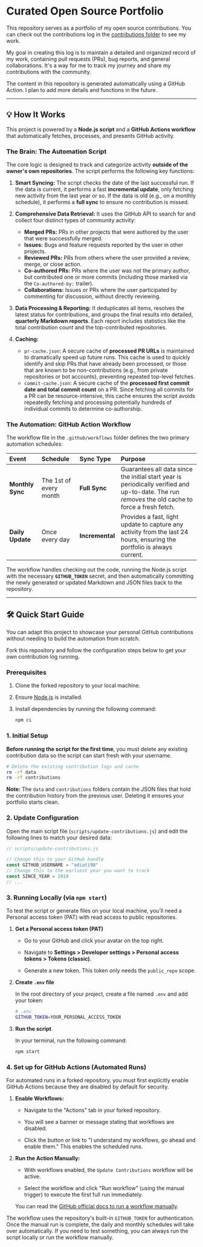 # Curated Open Source Portfolio

This repository serves as a portfolio of my open source contributions. You can check out the contributions log in the [contributions folder](./contributions) to see my work.

My goal in creating this log is to maintain a detailed and organized record of my work, containing pull requests (PRs), bug reports, and general collaborations. It's a way for me to track my journey and share my contributions with the community.

The content in this repository is generated automatically using a GitHub Action. I plan to add more details and functions in the future.

---

## 💡 How It Works

This project is powered by a **Node.js script** and a **GitHub Actions workflow** that automatically fetches, processes, and presents GitHub activity.

### The Brain: The Automation Script

The core logic is designed to track and categorize activity **outside of the owner's own repositories**. The script performs the following key functions:

1.  **Smart Syncing:** The script checks the date of the last successful run. If the data is current, it performs a fast **incremental update**, only fetching new activity from the last year or so. If the data is old (e.g., on a monthly schedule), it performs a **full sync** to ensure no contribution is missed.
2.  **Comprehensive Data Retrieval:** It uses the GitHub API to search for and collect four distinct types of community activity:
    
    - **Merged PRs:** PRs in other projects that were authored by the user that were successfully merged.
    - **Issues:** Bugs and feature requests reported by the user in other projects.
    - **Reviewed PRs:** PRs from others where the user provided a review, merge, or close action.
    - **Co-authored PRs:** PRs where the user was not the primary author, but contributed one or more commits (including those marked via the `Co-authored-by:` trailer).
    - **Collaborations:** Issues or PRs where the user participated by commenting for discussion, without directly reviewing.
3.  **Data Processing & Reporting:** It deduplicates all items, resolves the latest status for contributions, and groups the final results into detailed, **quarterly Markdown reports**. Each report includes statistics like the total contribution count and the top-contributed repositories.
4.  **Caching:**

    - `pr-cache.json`: A secure cache of **processed PR URLs** is maintained to dramatically speed up future runs. This cache is used to quickly identify and skip PRs that have already been processed, or those that are known to be non-contributions (e.g., from private repositories or bot accounts), preventing repeated top-level fetches.
    - `commit-cache.json`: A secure cache of the **processed first commit date and total commit count** on a PR. Since fetching all commits for a PR can be resource-intensive, this cache ensures the script avoids repeatedly fetching and processing potentially hundreds of individual commits to determine co-authorship.

### The Automation: GitHub Action Workflow

The workflow file in the `.github/workflows` folder defines the two primary automation schedules:

| Event | Schedule | Sync Type | Purpose |
| :--- | :--- | :--- | :--- |
| **Monthly Sync** | The 1st of every month | **Full Sync** | Guarantees all data since the initial start year is periodically verified and up-to-date. The run *removes* the old cache to force a fresh fetch. |
| **Daily Update** | Once every day | **Incremental** | Provides a fast, light update to capture any activity from the last 24 hours, ensuring the portfolio is always current. |

The workflow handles checking out the code, running the Node.js script with the necessary **`GITHUB_TOKEN`** secret, and then automatically committing the newly generated or updated Markdown and JSON files back to the repository.

---

## 🛠️ Quick Start Guide

You can adapt this project to showcase your personal GitHub contributions without needing to build the automation from scratch.

Fork this repository and follow the configuration steps below to get your own contribution log running.

### Prerequisites

1.  Clone the forked repository to your local machine.
2.  Ensure [Node.js](https://nodejs.org/en) is installed.
3.  Install dependencies by running the following command:

    ```bash
    npm ci
    ```

### 1. Initial Setup

**Before running the script for the first time**, you must delete any existing contribution data so the script can start fresh with your username.

```bash
# Delete the existing contribution logs and cache
rm -rf data
rm -rf contributions
```

**Note:** The `data` and `contributions` folders contain the JSON files that hold the contribution history from the previous user. Deleting it ensures your portfolio starts clean.

### 2. Update Configuration

Open the main script file (`scripts/update-contributions.js`) and edit the following lines to match your desired data:

```javascript
// scripts/update-contributions.js

// Change this to your GitHub handle
const GITHUB_USERNAME = "adiati98" 
// Change this to the earliest year you want to track
const SINCE_YEAR = 2019 
// ...
```

### 3. Running Locally (via `npm start`)

To test the script or generate files on your local machine, you'll need a Personal access token (PAT) with read access to public repositories.

1. **Get a Personal access token (PAT)**

   - Go to your GitHub and click your avatar on the top right.
   
   - Navigate to **Settings > Developer settings > Personal access tokens > Tokens (classic)**.
   
   - Generate a new token. This token only needs the `public_repo` scope.

2. **Create `.env` file**

   In the root directory of your project, create a file named `.env` and add your token:

   ```bash
   # .env
   GITHUB_TOKEN=YOUR_PERSONAL_ACCESS_TOKEN
   ```

3. **Run the script**

   In your terminal, run the following command:

   ```bash
   npm start
   ```

### 4. Set up for GitHub Actions (Automated Runs)

For automated runs in a forked repository, you must first explicitly enable GitHub Actions because they are disabled by default for security.

1. **Enable Workflows:**

   - Navigate to the "Actions" tab in your forked repository.

   - You will see a banner or message stating that workflows are disabled.

   - Click the button or link to "I understand my workflows, go ahead and enable them." This enables the scheduled runs.

2. **Run the Action Manually:**

   - With workflows enabled, the `Update Contributions` workflow will be active.

   - Select the workflow and click "Run workflow" (using the manual trigger) to execute the first full run immediately.

   You can read the [GitHub official docs to run a workflow manually](https://docs.github.com/en/actions/how-tos/manage-workflow-runs/manually-run-a-workflow).

The workflow uses the repository's built-in `GITHUB_TOKEN` for authentication. Once the manual run is complete, the daily and monthly schedules will take over automatically. If you need to test something, you can always run the script locally or run the workflow manually.
